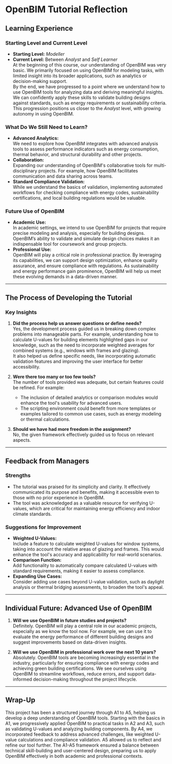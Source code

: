 # OpenBIM Tutorial Reflection

## Learning Experience

### Starting Level and Current Level
- **Starting Level:** *Modeller*  
- **Current Level:** Between *Analyst* and *Self Learner*  
  At the beginning of this course, our understanding of OpenBIM was very basic. We primarily focused on using OpenBIM for modeling tasks, with limited insight into its broader applications, such as analytics or decision-making support.  
  By the end, we have progressed to a point where we understand how to use OpenBIM tools for analyzing data and deriving meaningful insights. We can confidently apply these skills to validate building designs against standards, such as energy requirements or sustainability criteria. This progression positions us closer to the *Analyst* level, with growing autonomy in using OpenBIM.

### What Do We Still Need to Learn?
- **Advanced Analytics:**  
  We need to explore how OpenBIM integrates with advanced analysis tools to assess performance indicators such as energy consumption, thermal behavior, and structural durability and other projects.  
- **Collaboration:**  
  Expanding our understanding of OpenBIM's collaborative tools for multi-disciplinary projects. For example, how OpenBIM facilitates communication and data sharing across teams.  
- **Standard Compliance Validation:**  
  While we understand the basics of validation, implementing automated workflows for checking compliance with energy codes, sustainability certifications, and local building regulations would be valuable.

### Future Use of OpenBIM
- **Academic Use:**  
  In academic settings, we intend to use OpenBIM for projects that require precise modeling and analysis, especially for building designs. OpenBIM’s ability to validate and simulate design choices makes it an indispensable tool for coursework and group projects.  
- **Professional Use:**  
  OpenBIM will play a critical role in professional practice. By leveraging its capabilities, we can support design optimization, enhance quality assurance, and ensure compliance with regulations. As sustainability and energy performance gain prominence, OpenBIM will help us meet these evolving demands in a data-driven manner.

---

## The Process of Developing the Tutorial

### Key Insights
1. **Did the process help us answer questions or define needs?**  
   Yes, the development process guided us in breaking down complex problems into manageable parts. For example, understanding how to calculate U-values for building elements highlighted gaps in our knowledge, such as the need to incorporate weighted averages for combined systems (e.g., windows with frames and glazing).  
   It also helped us define specific needs, like incorporating automatic validation features and improving the user interface for better accessibility.  

2. **Were there too many or too few tools?**  
   The number of tools provided was adequate, but certain features could be refined. For example:  
   - The inclusion of detailed analytics or comparison modules would enhance the tool's usability for advanced users.  
   - The scripting environment could benefit from more templates or examples tailored to common use cases, such as energy modeling or thermal calculations.  

3. **Should we have had more freedom in the assignment?**  
   No, the given framework effectively guided us to focus on relevant aspects.

---

## Feedback from Managers

### Strengths
- The tutorial was praised for its simplicity and clarity. It effectively communicated its purpose and benefits, making it accessible even to those with no prior experience in OpenBIM.  
- The tool was acknowledged as a valuable resource for verifying U-values, which are critical for maintaining energy efficiency and indoor climate standards.

### Suggestions for Improvement
- **Weighted U-Values:**  
  Include a feature to calculate weighted U-values for window systems, taking into account the relative areas of glazing and frames. This would enhance the tool's accuracy and applicability for real-world scenarios.  
- **Comparison Function:**  
  Add functionality to automatically compare calculated U-values with standard requirements, making it easier to assess compliance.  
- **Expanding Use Cases:**  
  Consider adding use cases beyond U-value validation, such as daylight analysis or thermal bridging assessments, to broaden the tool's appeal.  

---

## Individual Future: Advanced Use of OpenBIM

1. **Will we use OpenBIM in future studies and projects?**  
   Definitely. OpenBIM will play a central role in our academic projects, especially as we know the tool now. For example, we can use it to evaluate the energy performance of different building designs and suggest improvements based on data-driven insights.  

2. **Will we use OpenBIM in professional work over the next 10 years?**  
   Absolutely. OpenBIM tools are becoming increasingly essential in the industry, particularly for ensuring compliance with energy codes and achieving green building certifications. We see ourselves using OpenBIM to streamline workflows, reduce errors, and support data-informed decision-making throughout the project lifecycle.

---

## Wrap-Up

This project has been a structured journey through A1 to A5, helping us develop a deep understanding of OpenBIM tools. Starting with the basics in A1, we progressively applied OpenBIM to practical tasks in A2 and A3, such as validating U-values and analyzing building components. By A4, we incorporated feedback to address advanced challenges, like weighted U-value calculations and compliance validation. A5 allowed us to reflect and refine our tool further.
The A1-A5 framework ensured a balance between technical skill-building and user-centered design, preparing us to apply OpenBIM effectively in both academic and professional contexts.